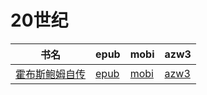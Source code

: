 # 20世纪

| 书名 | epub | mobi | azw3 |
| --- | --- | --- | --- |
| [霍布斯鲍姆自传](http://ct.dalanmei.com/f/31084289-571787230-c2b54f) | [epub](http://ct.dalanmei.com/f/31084289-571787230-c2b54f) | [mobi](http://ct.dalanmei.com/f/31084289-571453587-b6ec02) | [azw3](http://ct.dalanmei.com/f/31084289-571886811-287838) |
